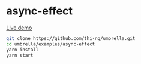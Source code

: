 # async-effect

[Live demo](https://demo.thi.ng/umbrella/async-effect/)

```bash
git clone https://github.com/thi-ng/umbrella.git
cd umbrella/examples/async-effect
yarn install
yarn start
```

